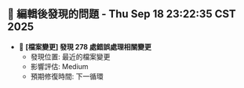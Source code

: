 ## 🚨 編輯後發現的問題 - Thu Sep 18 23:22:35 CST 2025

- 🔄 **[檔案變更] 發現      278 處錯誤處理相關變更**
  - 發現位置: 最近的檔案變更
  - 影響評估: Medium
  - 預期修復時間: 下一循環

